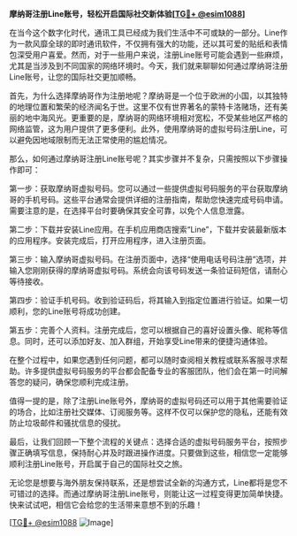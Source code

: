 **摩纳哥注册Line账号，轻松开启国际社交新体验[[TG💪+ @esim1088](https://t.me/s/esim1088)]**

在当今这个数字化时代，通讯工具已经成为我们生活中不可或缺的一部分。Line作为一款风靡全球的即时通讯软件，不仅拥有强大的功能，还以其可爱的贴纸和表情包深受用户喜爱。然而，对于一些用户来说，注册Line账号可能会遇到一些麻烦，尤其是当涉及到不同国家的网络环境时。今天，我们就来聊聊如何通过摩纳哥注册Line账号，让您的国际社交更加顺畅。

首先，为什么选择摩纳哥作为注册地呢？摩纳哥是一个位于欧洲的小国，以其独特的地理位置和繁荣的经济闻名于世。这里不仅有世界著名的蒙特卡洛赌场，还有美丽的地中海风光。更重要的是，摩纳哥的网络环境相对宽松，不受某些地区严格的网络监管，这为用户提供了更多便利。此外，使用摩纳哥的虚拟号码注册Line，可以避免因地域限制而无法正常使用的尴尬情况。

那么，如何通过摩纳哥注册Line账号呢？其实步骤并不复杂，只需按照以下步骤操作即可：

第一步：获取摩纳哥虚拟号码。您可以通过一些提供虚拟号码服务的平台获取摩纳哥的手机号码。这些平台通常会提供详细的注册指南，帮助您快速完成号码申请。需要注意的是，在选择平台时要确保其安全可靠，以免个人信息泄露。

第二步：下载并安装Line应用。在手机应用商店搜索“Line”，下载并安装最新版本的应用程序。安装完成后，打开应用程序，进入注册页面。

第三步：输入摩纳哥虚拟号码。在注册页面中，选择“使用电话号码注册”选项，并输入您刚刚获得的摩纳哥虚拟号码。系统会向该号码发送一条验证码短信，请耐心等待接收。

第四步：验证手机号码。收到验证码后，将其输入到指定位置进行验证。如果一切顺利，您的Line账号将成功创建。

第五步：完善个人资料。注册完成后，您可以根据自己的喜好设置头像、昵称等信息。同时，还可以添加好友、加入群组，开始享受Line带来的便捷沟通体验。

在整个过程中，如果您遇到任何问题，都可以随时查阅相关教程或联系客服寻求帮助。许多提供虚拟号码服务的平台都会配备专业的客服团队，他们会在第一时间解答您的疑问，确保您顺利完成注册。

值得一提的是，除了注册Line账号外，摩纳哥的虚拟号码还可以用于其他需要验证的场合，比如注册社交媒体、订阅服务等。这样不仅可以保护您的隐私，还能有效防止垃圾邮件和骚扰信息的侵扰。

最后，让我们回顾一下整个流程的关键点：选择合适的虚拟号码服务平台，按照步骤正确填写信息，保持耐心并及时跟进操作进度。只要做到这些，相信您一定能够顺利注册Line账号，开启属于自己的国际社交之旅。

无论您是想要与海外朋友保持联系，还是想尝试全新的沟通方式，Line都将是您不可错过的选择。而通过摩纳哥注册Line账号，则能让这一过程变得更加简单快捷。快来试试吧，相信它会给您的生活带来意想不到的乐趣！

[[TG💪+ @esim1088](https://t.me/s/esim1088) ![Image](https://i.postimg.cc/4NQfJmqS/Snipaste-2025-05-13-00-14-12.png)]